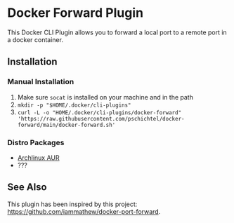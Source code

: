 Docker Forward Plugin
=====================

This Docker CLI Plugin allows you to forward a local port to a remote port in a docker container.

Installation
------------

### Manual Installation

1. Make sure `socat` is installed on your machine and in the path
2. `mkdir -p "$HOME/.docker/cli-plugins"`
3. `curl -L -o "HOME/.docker/cli-plugins/docker-forward" 'https://raw.githubusercontent.com/pschichtel/docker-forward/main/docker-forward.sh'`

### Distro Packages

* [Archlinux AUR](https://aur.archlinux.org/packages/docker-forward)
* ???

See Also
--------

This plugin has been inspired by this project: https://github.com/iammathew/docker-port-forward.
